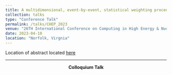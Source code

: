 ```yaml
---
title: A multidimensional, event-by-event, statistical weighting procedure for signal to background separation -- CHEP
collection: talks
type: "Conference Talk"
permalink: /talks/CHEP_2023
venue: "26TH International Conference on Computing in High Energy & Nuclear Physics"
date: 2023-04-10
location: "Norfolk, Virgnia"
---
```


Location of abstract located [here](https://indico.jlab.org/event/459/abstracts/1884/)

_____________________
<center><strong>Colloquium Talk</strong></center>
